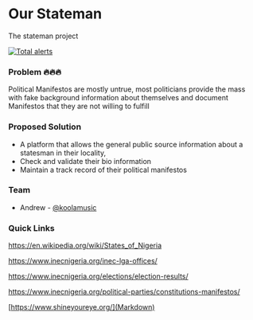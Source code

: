 # Our Stateman
The stateman project

[![Total 
alerts](https://img.shields.io/lgtm/alerts/g/koolamusic/statesman.svg?logo=lgtm&logoWidth=18)](https://lgtm.com/projects/g//statesman/alerts/)



### Problem 🔥🔥🔥
Political Manifestos are mostly untrue, most politicians provide the mass 
with fake background information about themselves and document Manifestos 
that they are not willing to fulfill

### Proposed Solution
- A platform that allows the general public source information about a statesman in their locality, 
- Check and validate their bio information
- Maintain a track record of their political manifestos


### Team

- Andrew - [@koolamusic](https://twitter.com/koolamusic) 


### Quick Links

https://en.wikipedia.org/wiki/States_of_Nigeria

https://www.inecnigeria.org/inec-lga-offices/

https://www.inecnigeria.org/elections/election-results/

https://www.inecnigeria.org/political-parties/constitutions-manifestos/

[https://www.shineyoureye.org/](Markdown)
